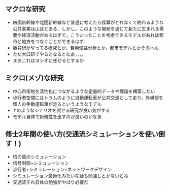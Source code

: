 ## マクロな研究
- 四国新幹線や北陸新幹線など普通に考えたら採算がとれなくて終わるような公共事業は山ほどある．しかし，このような開発を通じて新たに生まれる需要や経済活動があるはずで，こういったことを考慮できるモデルがあれば都市と地方をつなぐことができるはず．
- 藤井研がやってる研究とか，費用便益分析とか，都市モデルとかそのへん
- ただ大口研でやるとなるとなあ，，，，
- まあこれはヨシオに任せるとするか
## ミクロ(メゾ)な研究
- 中心市街地を活性化につながるような定量的データや理論を構築したい
- 歩行者空間にはトラムのように自動運転車が公共交通として走り，外縁部を個人の手動運転車が走るというようなモデル
- ↑のようなシナリオを試せる研究が良い気がする
- モデル自体で新規性を出すのが良いのかなあ

## 修士2年間の使い方(交通流シミュレーションを使い倒す！)
- 柏の葉のシミュレーション
- 信号制御+シミュレーション
- 歩行者+シミュレーション+ネットワークデザイン
- シミュレーション最適化みたいな話も勉強しとかないとね
- 交通流それ自体の勉強がやはり必要だ